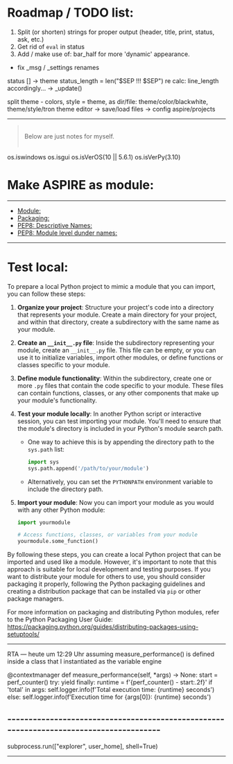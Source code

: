 Roadmap / TODO list:
====================


1. Split (or shorten) strings for proper output (header, title, print, status, ask, etc.)
2. Get rid of ``eval`` in status
2. Add / make use of: bar_half for more 'dynamic' appearance.



* fix _msg / _settings renames


status [] -> theme
status_length = len("$SEP !!! $SEP")
re calc: line_length accordingly... -> _update()


split theme - colors, style = theme, as dir/file: theme/color/blackwhite, theme/style/tron
theme editor -> save/load files -> config aspire/projects

------------------------------------------------------------------------------------------

> \
> Below are just notes for myself. <br>
>  <br>


os.iswindows
os.isgui
os.isVerOS(10 || 5.6.1)
os.isVerPy(3.10)


# Make ASPIRE as module:

----

- [Module:](https://docs.python.org/3/tutorial/modules.html)
- [Packaging:](https://packaging.python.org/en/latest/guides/distributing-packages-using-setuptools/)
- [PEP8: Descriptive Names:](https://peps.python.org/pep-0008/#descriptive-naming-styles)
- [PEP8: Module level dunder names:](https://peps.python.org/pep-0008/#module-level-dunder-names)

----

# Test local:

To prepare a local Python project to mimic a module that you can import, you can follow these steps:

1. **Organize your project**: Structure your project's code into a directory that represents your module. Create a main directory for your project, and within that directory, create a subdirectory with the same name as your module.

2. **Create an `__init__.py` file**: Inside the subdirectory representing your module, create an `__init__.py` file. This file can be empty, or you can use it to initialize variables, import other modules, or define functions or classes specific to your module.

3. **Define module functionality**: Within the subdirectory, create one or more `.py` files that contain the code specific to your module. These files can contain functions, classes, or any other components that make up your module's functionality.

4. **Test your module locally**: In another Python script or interactive session, you can test importing your module. You'll need to ensure that the module's directory is included in your Python's module search path.

   - One way to achieve this is by appending the directory path to the `sys.path` list:
     ```python
     import sys
     sys.path.append('/path/to/your/module')
     ```
   - Alternatively, you can set the `PYTHONPATH` environment variable to include the directory path.

5. **Import your module**: Now you can import your module as you would with any other Python module:
   ```python
   import yourmodule

   # Access functions, classes, or variables from your module
   yourmodule.some_function()
   ```

By following these steps, you can create a local Python project that can be imported and used like a module. However, it's important to note that this approach is suitable for local development and testing purposes. If you want to distribute your module for others to use, you should consider packaging it properly, following the Python packaging guidelines and creating a distribution package that can be installed via `pip` or other package managers.

For more information on packaging and distributing Python modules, refer to the Python Packaging User Guide: https://packaging.python.org/guides/distributing-packages-using-setuptools/


---------------------


RTA — heute um 12:29 Uhr
assuming measure_performance() is defined inside a class that I instantiated as the variable engine

@contextmanager
def measure_performance(self, *args) -> None:
    start = perf_counter()
    try:
        yield
    finally:
        runtime = f'{perf_counter() - start:.2f}'
        if 'total' in args:
            self.logger.info(f'Total execution time: {runtime} seconds')
        else:
            self.logger.info(f'Execution time for {args[0]}: {runtime} seconds')


## ---------------------------------------------------------------------------------------


subprocess.run(["explorer", user_home], shell=True)


---------------------------
